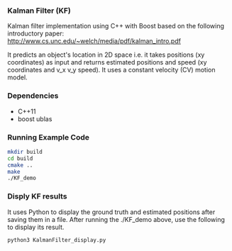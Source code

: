 ### Kalman Filter (KF)
 Kalman filter implementation using C++ with Boost based on the following
 introductory paper:
     http://www.cs.unc.edu/~welch/media/pdf/kalman_intro.pdf

It predicts an object's location in 2D space i.e. it takes positions (xy coordinates) 
as input and returns estimated positions and speed (xy coordinates and v_x v_y speed). 
It uses a constant velocity (CV) motion model. 

### Dependencies
- C++11
- boost ublas

### Running Example Code
```bash
mkdir build
cd build
cmake ..
make
./KF_demo
```

### Disply KF results
It uses Python to display the ground truth and estimated positions after saving them in a file.
After running the ./KF_demo above, use the following to display its result.
```bash
python3 KalmanFilter_display.py
```



